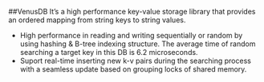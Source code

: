 ##VenusDB
It’s a high performance key-value storage library that provides an ordered mapping from string keys to string values.  
* High performance in reading and writing sequentially or random by using hashing & B-tree indexing structure. The average time of random searching a target key in this DB is 6.2 microseconds.  
* Suport real-time inserting new k-v pairs during the searching process with a seamless update based on grouping locks of shared memory.